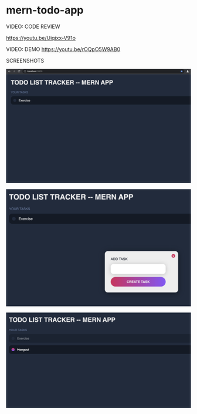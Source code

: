 # mern-todo-app

VIDEO: CODE REVIEW

https://youtu.be/Uiqixx-V91o

VIDEO: DEMO 
https://youtu.be/rOQpO5W9AB0

SCREENSHOTS 

![My Image](https://github.com/zachmurn/mern-todo-app/blob/main/img/Screenshot%202023-01-04%20at%2010.23.14%20PM.png)

![My Image](https://github.com/zachmurn/mern-todo-app/blob/main/img/Screenshot%202023-01-04%20at%2010.23.20%20PM.png)


![My Image](https://github.com/zachmurn/mern-todo-app/blob/main/img/Screenshot%202023-01-04%20at%2010.23.27%20PM.png)




